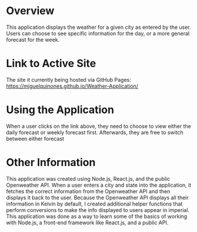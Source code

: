 # Overview

This application displays the weather for a given city as entered by the user. Users can choose to see specific information for the day, or a more general forecast for the week.

# Link to Active Site

The site it currently being hosted via GitHub Pages: https://miguelquinones.github.io/Weather-Application/

# Using the Application

When a user clicks on the link above, they need to choose to view either the daily forecast or weekly forecast first. Afterwards, they are free to switch between either forecast

# Other Information

This application was created using Node.js, React.js, and the public Openweather API. When a user enters a city and state into the application, it fetches the correct information
from the Openweather API and then displays it back to the user. Because the Openweather API displays all their information in Kelvin by default, I created additional helper functions that perform conversions to make the info displayed to users appear in imperial. This application was done as a way to learn some of the basics of working with Node.js, a front-end framework like React.js, and a public API.
